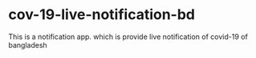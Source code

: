 # cov-19-live-notification-bd
This is a notification app. which is provide live notification of covid-19 of bangladesh
